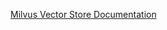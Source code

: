 [Milvus Vector Store Documentation](https://docs.spring.io/spring-ai/reference/1.0-SNAPSHOT/api/vectordbs/milvus.html)